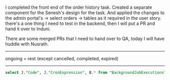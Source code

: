 I completed the front end of the order history task. 
Created a separate component for the Senesh's design for the task.
And applied the changes to the admin portal's -> select orders -> tables as it required in the user story. 
there's a one thing I need to test in the backend, then I will put a PR and hand it over to Induni.

There are some merged PRs that I need to hand over to QA, today I will have huddle with Nusrath. 

****
ongoing = rest (except cancelled, completed, expired)
*****
```sql
select J."Code", J."CronExpression", B.* from "BackgroundJobExecutions" as B inner join "BackgroundJobs" as J on J."Id" = B."ScheduleId" where "Completed" = false order by "ExecutionTime";
```